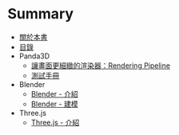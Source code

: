 # Summary

* [關於本書](README.md)
* [目錄](SUMMARY.md)
* Panda3D
  * [讓畫面更細緻的渲染器：Rendering Pipeline](rang-hua-mian-geng-xi-zhi-de-xuan-ran-qi-ff1a-rendering-pipeline.md)
  * [測試手冊](ce-shi-shou-ce.md)
* Blender
  * [Blender - 介紹](blender-jie-shao.md)
  * [Blender - 建模](blender-jian-mo.md)
* Three.js
  * [Three.js - 介紹](threejs-jie-shao.md)

